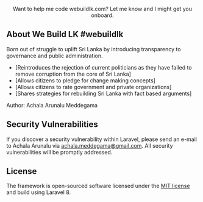 <p align="center">
Want to help me code webuildlk.com? Let me know and I might get you onboard. 
</p>

## About We Build LK #webuildlk

Born out of struggle to uplift Sri Lanka by introducing transparency to governance and public administration.

- [Reintroduces the rejection of current politicians as they have failed to remove corruption from the core of Sri Lanka]
- [Allows citizens to pledge for change making concepts]
- [Allows citizens to rate government and private organizations]
- [Shares strategies for rebuilding Sri Lanka with fact based arguments]

Author: Achala Arunalu Meddegama

## Security Vulnerabilities

If you discover a security vulnerability within Laravel, please send an e-mail to Achala Arunalu via [achala.meddegama@gmail.com](achala.meddegama@gmail.com). All security vulnerabilities will be promptly addressed.

## License

The framework is open-sourced software licensed under the [MIT license](https://opensource.org/licenses/MIT) and build using Laravel 8.
